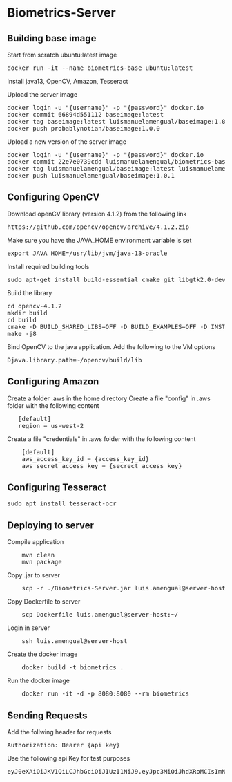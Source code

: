 # Biometrics-Server

## Building base image

Start from scratch ubuntu:latest image

<pre>
docker run -it --name biometrics-base ubuntu:latest
</pre>

Install java13, OpenCV, Amazon, Tesseract

Upload the server image

<pre>
docker login -u "{username}" -p "{password}" docker.io
docker commit 66894d551112 baseimage:latest
docker tag baseimage:latest luismanuelamengual/baseimage:1.0.0
docker push probablynotian/baseimage:1.0.0
</pre>

Upload a new version of the server image
<pre>
docker login -u "{username}" -p "{password}" docker.io
docker commit 22e7e0739cdd luismanuelamengual/biometrics-base:latest
docker tag luismanuelamengual/baseimage:latest luismanuelamengual/baseimage:1.0.1
docker push luismanuelamengual/baseimage:1.0.1
</pre>


## Configuring OpenCV

Download openCV library (version 4.1.2) from the following link

<pre>
https://github.com/opencv/opencv/archive/4.1.2.zip
</pre>

Make sure you have the JAVA_HOME environment variable is set

<pre>
export JAVA_HOME=/usr/lib/jvm/java-13-oracle 
</pre>

Install required building tools

<pre>
sudo apt-get install build-essential cmake git libgtk2.0-dev pkg-config libavcodec-dev libavformat-dev libswscale-dev python-dev python-numpy libtbb2 libtbb-dev libjpeg-dev libpng-dev libtiff-dev libjasper-dev libdc1394-22-dev ant
</pre>

Build the library

<pre>
cd opencv-4.1.2
mkdir build
cd build
cmake -D BUILD_SHARED_LIBS=OFF -D BUILD_EXAMPLES=OFF -D INSTALL_PYTHON_EXAMPLES=OFF -D INSTALL_C_EXAMPLES=OFF -D BUILD_PERF_TESTS=OFF -D BUILD_TESTS=OFF ..
make -j8
</pre>

Bind OpenCV to the java application. Add the following to the VM options

<pre>
Djava.library.path=~/opencv/build/lib
</pre>

## Configuring Amazon

Create a folder .aws in the home directory
Create a file "config" in .aws folder with the following content
   
<pre>
   [default]
   region = us-west-2
</pre>

Create a file "credentials" in .aws folder with the following content

<pre>
    [default]
    aws_access_key_id = {access_key_id}
    aws_secret_access_key = {secrect_access_key}
</pre>

## Configuring Tesseract

<pre>
sudo apt install tesseract-ocr
</pre>

## Deploying to server

Compile application

<pre>
    mvn clean
    mvn package
</pre>

Copy .jar to server

<pre>
    scp -r ./Biometrics-Server.jar luis.amengual@server-host:~/
</pre>

Copy Dockerfile to server

<pre>
    scp Dockerfile luis.amengual@server-host:~/
</pre>

Login in server

<pre>
    ssh luis.amengual@server-host
</pre>

Create the docker image

<pre>
    docker build -t biometrics .
</pre> 

Run the docker image

<pre>
    docker run -it -d -p 8080:8080 --rm biometrics
</pre>

## Sending Requests

Add the follwing header for requests

<pre>
Authorization: Bearer {api key}
</pre>

Use the following api Key for test purposes

<pre>
eyJ0eXAiOiJKV1QiLCJhbGciOiJIUzI1NiJ9.eyJpc3MiOiJhdXRoMCIsImNsaWVudCI6InRlc3QifQ.5SY_UQaaILYpryU0qNBuPrPTPkF79UhTCNFElXjzUyY
</pre>
